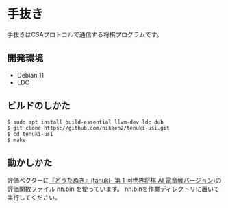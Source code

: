# 手抜き

手抜きはCSAプロトコルで通信する将棋プログラムです。


## 開発環境

- Debian 11
- LDC


## ビルドのしかた

~~~
$ sudo apt install build-essential llvm-dev ldc dub
$ git clone https://github.com/hikaen2/tenuki-usi.git
$ cd tenuki-usi
$ make
~~~


## 動かしかた

評価ベクターに[『どうたぬき』(tanuki- 第 1 回世界将棋 AI 電竜戦バージョン)](https://github.com/nodchip/tanuki-/releases/tag/tanuki-denryu1)の評価関数ファイル nn.bin を使っています。
nn.binを作業ディレクトリに置いて実行してください。
